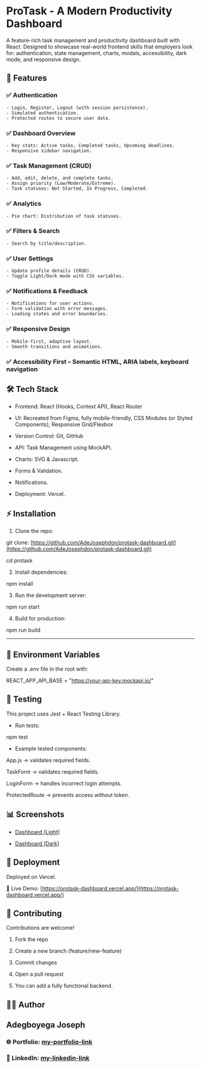 # ProTask - A Modern Productivity Dashboard

A feature-rich task management and productivity dashboard built with React.
Designed to showcase real-world frontend skills that employers look for: authentication, state management, charts, modals, accessibility, dark mode, and responsive design.

## 🌟 Features

### ✅ Authentication

    - Login, Register, Logout (with session persistence).
    - Simulated authentication.
    - Protected routes to secure user data.

### ✅ Dashboard Overview

    - Key stats: Active tasks, Completed tasks, Upcoming deadlines.
    - Responsive sidebar navigation.

### ✅ Task Management (CRUD)

    - Add, edit, delete, and complete tasks.
    - Assign priority (Low/Moderate/Extreme).
    - Task statuses: Not Started, In Progress, Completed.

### ✅ Analytics

    - Pie chart: Distribution of task statuses.

### ✅ Filters & Search

    - Search by title/description.

### ✅ User Settings

    - Update profile details (CRUD).
    - Toggle Light/Dark mode with CSS variables.

### ✅ Notifications & Feedback

    - Notifications for user actions.
    - Form validation with error messages.
    - Loading states and error boundaries.

### ✅ Responsive Design

    - Mobile-first, adaptive layout.
    - Smooth transitions and animations.

### ✅ Accessibility First – Semantic HTML, ARIA labels, keyboard navigation

## 🛠 Tech Stack

- Frontend: React (Hooks, Context API), React Router

- UI: Recreated from Figma, fully mobile-friendly, CSS Modules (or Styled Components), Responsive Grid/Flexbox

- Version Control: Git, GitHub

- API: Task Management using MockAPI.

- Charts: SVG & Javascript.

- Forms & Validation.

- Notifications.

- Deployment: Vercel.

## ⚡ Installation

1. Clone the repo:

git clone: [https://github.com/AdeJosephdon/protask-dashboard.git](https://github.com/AdeJosephdon/protask-dashboard.git)

cd protask

2. Install dependencies:

npm install

3. Run the development server:

npm run start

4. Build for production:

npm run build

---

## 🔑 Environment Variables

Create a .env file in the root with:

REACT_APP_API_BASE = "https://your-api-key.mockapi.io/"

## 🧪 Testing

This project uses Jest + React Testing Library.

- Run tests:

npm test

- Example tested components:

App.js → validates required fields.

TaskForm → validates required fields.

LoginForm → handles incorrect login attempts.

ProtectedRoute → prevents access without token.

## 📊 Screenshots

- [Dashboard (Light)](/public/assets/protask-dashboard%202.png)

- [Dashboard (Dark)](/public/assets/protask-dashboard%203.png)

## 🚀 Deployment

Deployed on Vercel.

🔗 Live Demo: [https://protask-dashboard.vercel.app/](https://protask-dashboard.vercel.app/)

## 🤝 Contributing

Contributions are welcome!

1. Fork the repo

2. Create a new branch (feature/new-feature)

3. Commit changes

4. Open a pull request

5. You can add a fully functional backend.

## 👨‍💻 Author

## Adegboyega Joseph

### 🌐 Portfolio: [my-portfolio-link](https://josephdonportfolio.vercel.app/)

### 💼 LinkedIn: [my-linkedin-link](https://www.linkedin.com/in/adegboyega-joseph-444b36164?utm_source=share&utm_campaign=share_via&utm_content=profile&utm_medium=android_app)
